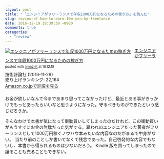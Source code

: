```yaml
---
layout: post
title: "「エンジニアがフリーランスで年収1000万円になるための稼ぎ方」を読んだ"
slug: review-of-how-to-earn-10m-yen-by-freelance
date: 2016-12-19 19:39:38 +0900
comments: true
categories:
  - "review"
---
```


<div class="amazlet-box" style="margin-bottom:1.5em;"><div class="amazlet-image" style="float:left;margin:0px 12px 1px 0px;"><a href="http://www.amazon.co.jp/exec/obidos/ASIN/B01N551IAP/iriyaufo-22" name="amazletlink" target="_blank"><img src="https://images-fe.ssl-images-amazon.com/images/I/41utWByw6GL._SL160_.jpg" alt="エンジニアがフリーランスで年収1000万円になるための稼ぎ方" style="border: none;" /></a></div><div class="amazlet-info" style="line-height:120%; margin-bottom: 10px"><div class="amazlet-name" style="margin-bottom:10px;line-height:120%"><a href="http://www.amazon.co.jp/exec/obidos/ASIN/B01N551IAP/iriyaufo-22" name="amazletlink" target="_blank">エンジニアがフリーランスで年収1000万円になるための稼ぎ方</a><div class="amazlet-powered-date" style="font-size:80%;margin-top:5px;line-height:120%">posted with <a href="http://www.amazlet.com/" title="amazlet" target="_blank">amazlet</a> at 16.12.19</div></div><div class="amazlet-detail">技術評論社 (2016-11-29)<br />売り上げランキング: 22,164<br /></div><div class="amazlet-sub-info" style="float: left;"><div class="amazlet-link" style="margin-top: 5px"><a href="http://www.amazon.co.jp/exec/obidos/ASIN/B01N551IAP/iriyaufo-22" name="amazletlink" target="_blank">Amazon.co.jpで詳細を見る</a></div></div></div><div class="amazlet-footer" style="clear: left"></div></div>

お金が欲しいなんて今まであまり思ってこなかったけど、最近とある事がきっかけでもっとあったらいいなと思うようになった。守るべきものができたという感じだろうか。

そんなわけで本書が気になって衝動買いしてしまったのだけれど、この衝動買いがもうすでにお金の無駄だった気がする。雇われのエンジニアだった著者がフリーランスとして1000万円稼ぐノウハウ本みたいな内容なのだがまるで中身がない。
当たり前のことしか書いてなくて残念であった。自己啓発的な内容でもないし、本書から得られるものは少ないだろう。
Kindle 版を買ってしまったので譲ることも売ることもできない。
